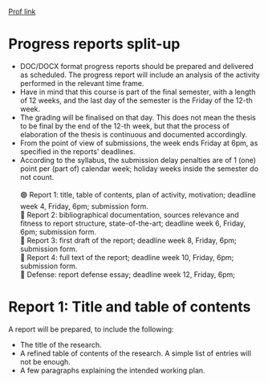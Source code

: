 [Prof link](https://teaching.hfpop.ro/elab/)

# Progress reports split-up

- DOC/DOCX format progress reports should be prepared and delivered as scheduled. The progress report will include an analysis of the activity performed in the relevant time frame.
- Have in mind that this course is part of the final semester, with a length of 12 weeks, and the last day of the semester is the Friday of the 12-th week.
- The grading will be finalised on that day. This does not mean the thesis to be final by the end of the 12-th week, but that the process of elaboration of the thesis is continuous and documented accordingly.
- From the point of view of submissions, the week ends Friday at 6pm, as specified in the reports' deadlines.
- According to the syllabus, the submission delay penalties are of 1 (one) point per (part of) calendar week; holiday weeks inside the semester do not count.
  </br></br>
  🟢 Report 1: title, table of contents, plan of activity, motivation; deadline week 4, Friday, 6pm; submission form.</br>
  🔴 Report 2: bibliographical documentation, sources relevance and fitness to report structure, state-of-the-art; deadline week 6, Friday, 6pm; submission form. </br>
  🔴 Report 3: first draft of the report; deadline week 8, Friday, 6pm; submission form. </br>
  🔴 Report 4: full text of the report; deadline week 10, Friday, 6pm; submission form. </br>
  🔴 Defense: report defense essay; deadline week 12, Friday, 6pm; </br>

# Report 1: Title and table of contents

A report will be prepared, to include the following:

- The title of the research.
- A refined table of contents of the research. A simple list of entries will not be enough.
- A few paragraphs explaining the intended working plan.
